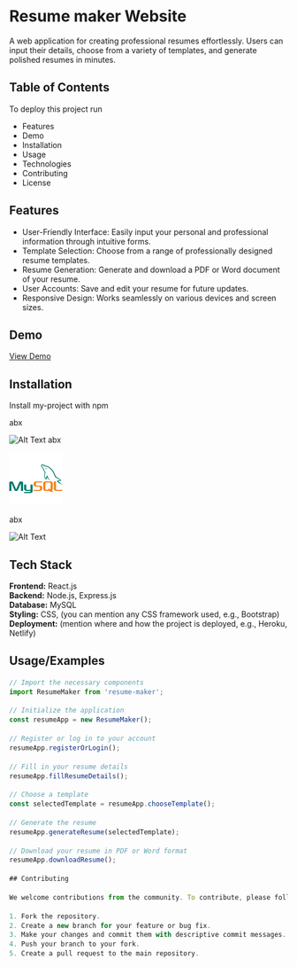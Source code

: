 
# Resume maker Website

A web application for creating professional resumes effortlessly. Users can input their details, choose from a variety of templates, and generate polished resumes in minutes.



## Table of Contents

To deploy this project run
- Features
- Demo
- Installation
- Usage
- Technologies
- Contributing
- License



## Features

- User-Friendly Interface: Easily input your personal and professional information through intuitive forms.
- Template Selection: Choose from a range of professionally designed resume templates.
- Resume Generation: Generate and download a PDF or Word document of your resume.
- User Accounts: Save and edit your resume for future updates.
- Responsive Design: Works seamlessly on various devices and screen sizes.

## Demo

[View Demo](https://example.com)



## Installation

Install my-project with npm

abx

![Alt Text]()
abx

![Alt Text](https://github.com/guruprasad26gp/dlithe/blob/main/icons8-mysql-logo.svg)

abx

![Alt Text](URL_to_svg)


## Tech Stack

**Frontend:** React.js   
**Backend:** Node.js, Express.js  
**Database:** MySQL  
**Styling:** CSS, (you can mention any CSS framework used, e.g., Bootstrap)  
**Deployment:** (mention where and how the project is deployed, e.g., Heroku, Netlify)


## Usage/Examples

```javascript
// Import the necessary components
import ResumeMaker from 'resume-maker';

// Initialize the application
const resumeApp = new ResumeMaker();

// Register or log in to your account
resumeApp.registerOrLogin();

// Fill in your resume details
resumeApp.fillResumeDetails();

// Choose a template
const selectedTemplate = resumeApp.chooseTemplate();

// Generate the resume
resumeApp.generateResume(selectedTemplate);

// Download your resume in PDF or Word format
resumeApp.downloadResume();

## Contributing

We welcome contributions from the community. To contribute, please follow these steps:

1. Fork the repository.
2. Create a new branch for your feature or bug fix.
3. Make your changes and commit them with descriptive commit messages.
4. Push your branch to your fork.
5. Create a pull request to the main repository.